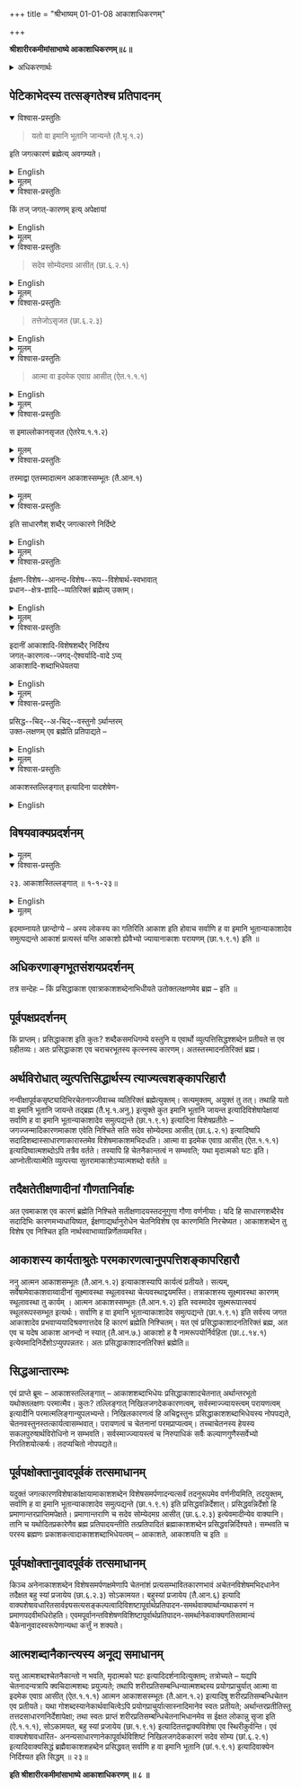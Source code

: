 +++
title = "श्रीभाष्यम् 01-01-08 आकाशाधिकरणम्"

+++


**श्रीशारीरकमीमांसाभाष्ये आकाशाधिकरणम्॥८॥**

<details><summary>अधिकरणार्थः</summary>

आकाशत्वेनोपास्यः परमात्मैव, न भौतिकाकाशः

आकाशविद्या – (छा.उ. 1-9)
</details>


## पेटिकाभेदस्य तत्सङ्गतेश्च प्रतिपादनम्

<details open><summary>विश्वास-प्रस्तुतिः</summary>

> यतो वा इमानि भूतानि जान्यन्ते (तै.भृ.१.२) 

इति जगत्कारणं ब्रह्मेत्य् अवगम्यते।  
</details>

<details><summary>English</summary>

The text, 'That from which these beings are born,' teaches that Brahman is the cause of the world; 
</details>


<details><summary>मूलम्</summary>

> यतो वा इमानि भूतानि जान्यन्ते (तै.भृ.१.२) 

इति जगत्कारणं ब्रह्मेत्य् अवगम्यते।  
</details>


<details open><summary>विश्वास-प्रस्तुतिः</summary>

किं तज् जगत्-कारणम् इत्य् अपेक्षायां  
</details>

<details><summary>English</summary>

to the question thence arising of what nature that cause of the world is, 
</details>


<details><summary>मूलम्</summary>

किं तज् जगत्-कारणम् इत्य् अपेक्षायां  
</details>


<details open><summary>विश्वास-प्रस्तुतिः</summary>

> सदेव सोम्येदमग्र आसीत् (छा.६.२.१) 
</details>

<details><summary>English</summary>

' Being only this was in the beginning'; 
</details>


<details><summary>मूलम्</summary>

> सदेव सोम्येदमग्र आसीत् (छा.६.२.१) 
</details>


<details open><summary>विश्वास-प्रस्तुतिः</summary>

> तत्तेजोऽसृजत (छा.६.२.३)  
</details>

<details><summary>English</summary>

'It sent forth fire'; 
</details>


<details><summary>मूलम्</summary>

> तत्तेजोऽसृजत (छा.६.२.३)  
</details>


<details open><summary>विश्वास-प्रस्तुतिः</summary>

> आत्मा वा इदमेक एवाग्र आसीत् (ऐत.१.१.१) 
</details>

<details><summary>English</summary>

'The Self only this was in the beginning,' &c.
</details>


<details><summary>मूलम्</summary>

> आत्मा वा इदमेक एवाग्र आसीत् (ऐत.१.१.१) 
</details>


<details open><summary>विश्वास-प्रस्तुतिः</summary>

स इमाल्लोकानसृजत (ऐतरेय.१.१.२) 
</details>

<details><summary>मूलम्</summary>

स इमाल्लोकानसृजत (ऐतरेय.१.१.२) 
</details>


<details open><summary>विश्वास-प्रस्तुतिः</summary>

तस्माद्वा एतस्मादात्मन आकाशस्सम्भूतः (तै.आन.१) 
</details>

<details><summary>मूलम्</summary>

तस्माद्वा एतस्मादात्मन आकाशस्सम्भूतः (तै.आन.१) 
</details>

<details open><summary>विश्वास-प्रस्तुतिः</summary>

इति साधारणैश् शब्दैर् जगत्कारणे निर्दिष्टे 
</details>

<details><summary>English</summary>

(thus) certain other texts give a reply in general terms 
</details>

<details><summary>मूलम्</summary>

इति साधारणैश्शब्दैर्जगत्कारणे निर्दिष्टे 
</details>


<details open><summary>विश्वास-प्रस्तुतिः</summary>

ईक्षण-विशेष--आनन्द-विशेष--रूप--विशेषार्थ-स्वभावात्  
प्रधान--क्षेत्र-ज्ञादि--व्यतिरिक्तं ब्रह्मेत्य् उक्तम्। 
</details>

<details><summary>English</summary>

and thereupon it is shown on the basis of the special nature of that cause  
as proved by the attributes of 'thought' and 'bliss,'  
that Brahman is different from the pradhāna and the individual souls. 
</details>


<details><summary>मूलम्</summary>

ईक्षणविशेष-आनन्दविशेषरूपविशेषार्थस्वभावात्प्रधानक्षेत्रज्ञादिव्यतिरिक्तं ब्रह्मेत्युक्तम्। 
</details>

<details open><summary>विश्वास-प्रस्तुतिः</summary>

इदानीं आकाशादि-विशेषशब्दैर् निर्दिश्य  
जगत्-कारणत्व--जगद्-ऐश्वर्यादि-वादे ऽप्य्  
आकाशादि-शब्दाभिधेयतया 
</details>

<details><summary>English</summary>

where such special terms as Ether and the like are used  
in sections setting forth the creation and government of the world, 
</details>


<details><summary>मूलम्</summary>

इदानीं आकाशादि-विशेषशब्दैः निर्दिश्य  
जगत्कारणत्वजगदैश्वर्यादिवादे ऽप्य् आकाशादिशब्दाभिधेयतया 
</details>


<details open><summary>विश्वास-प्रस्तुतिः</summary>

प्रसिद्ध--चिद्--अ-चिद्--वस्तुनो ऽर्थान्तरम्  
उक्त-लक्षणम् एव ब्रह्मेति प्रतिपाद्यते – 
</details>

<details><summary>English</summary>

they designate not the thing- sentient or non-sentient--  
which is known from ordinary experience,  
but Brahman as proved so far.
</details>


<details><summary>मूलम्</summary>

प्रसिद्धचिदचिद्-वस्तुनः अर्थान्तरं-उक्तलक्षणमेव ब्रह्मेति प्रतिपाद्यते – 
</details>

<details open><summary>विश्वास-प्रस्तुतिः</summary>

आकाशस्तल्लिङ्गात् इत्यादिना पादशेषेण-
</details>

<details><summary>English</summary>

The remaining part of this Pāda now is devoted to the task of proving that.  
</details>



## विषयवाक्यप्रदर्शनम्

<details><summary>मूलम्</summary>

आकाशस्तल्लिङ्गात् इत्यादिना पादशेषेण-
</details>


<details open><summary>विश्वास-प्रस्तुतिः</summary>

२३. आकाशस्तिल्लङ्गात् ॥ १-१-२३॥
</details>

<details><summary>English</summary>

23. Ether (is Brahman), on account of the characteristic marks.
</details>


<details><summary>मूलम्</summary>

२३. आकाशस्तिल्लङ्गात् ॥ १-१-२३॥
</details>




इदमाम्नायते छान्दोग्ये – अस्य लोकस्य का गतिरिति आकाश इति होवाच सर्वाणि ह वा इमानि भूतान्याकाशादेव समुत्पद्यन्ते आकाशं प्रत्यस्तं यन्ति आकाशो ह्येवैभ्यो ज्यायानाकाशः परायणम् (छा.१.९.१) इति ॥

## अधिकरणाङ्गभूतसंशयप्रदर्शनम्

तत्र सन्देहः – किं प्रसिद्धाकाश एवात्राकाशशब्देनाभिधीयते उतोक्तलक्षणमेव ब्रह्म – इति ॥

## पूर्वपक्षप्रदर्शनम्

किं प्राप्तम्। प्रसिद्धाकाश इति कुतः? शब्दैकसमधिगम्ये वस्तुनि य एवार्थो व्युत्पत्तिसिद्धश्शब्देन प्रतीयते स एव ग्रहीतव्यः। अतः प्रसिद्धाकाश एव चराचरभूतस्य कृत्स्नस्य कारणम्। अतस्तस्मादनतिरिक्तं ब्रह्म।

## अर्थविरोधात् व्युत्पत्तिसिद्धार्थस्य त्याज्यत्वशङ्कापरिहारौ

नन्वीक्षापूर्वकसृष्ट्यादिभिरचेतनाज्जीवाच्च व्यतिरिक्तं ब्रह्मेत्युक्तम्। सत्यमुक्तम्, अयुक्तं तु तत्। तथाहि यतो वा इमानि भूतानि जायन्ते तद्ब्रह्म (तै.भृ.१.अनु.) इत्युक्ते कुत इमानि भूतानि जायन्त इत्यादिविशेषापेक्षायां सर्वाणि ह वा इमानि भूतान्याकाशादेव समुत्पद्यन्ते (छा.१.९.१) इत्यादिना विशेषप्रतीतेः – जगज्जन्मादिकारणमाकाश एवेति निश्चिते सति सदेव सोम्येदमग्र आसीत् (छा.६.२.१) इत्यादिष्वपि सदादिशब्दास्साधारणाकारास्तमेव विशेषमाकाशमभिदधति। आत्मा वा इदमेक एवाग्र आसीत् (ऐत.१.१.१) इत्यादिष्वात्मशब्दोऽपि तत्रैव वर्तते। तस्यापि हि चेतनैकान्तत्वं न सम्भवति; यथा मृदात्मको घटः इति। आप्नोतीत्यात्मेति व्युत्पत्त्या सुतरामाकाशेऽप्यात्मशब्दो वर्तते ॥

## तदैक्षतेतीक्षणादीनां गौणतानिर्वाहः

अत एवमाकाश एव कारणं ब्रह्मेति निश्चिते सतीक्षणादयस्तदनुगुणा गौणा वर्णनीयाः। यदि हि साधारणशब्दैरेव सदादिभिः कारणमभ्यधायिष्यत, ईक्षणाद्यर्थानुरोधेन चेतनिविशेष एव कारणमिति निरचेष्यत। आकाशशब्देन तु विशेष एव निश्चित इति नार्थस्वाभाव्यान्निर्णेतव्यमस्ति।

## आकाशस्य कार्यताश्रुतेः परमकारणत्वानुपपत्तिशङ्कापरिहारौ

ननु आत्मन आकाशसम्भूतः (तै.आन.१.२) इत्याकाशस्यापि कार्यत्वं प्रतीयते। सत्यम्, सर्वेषामेवाकाशवाय्वादीनां सूक्ष्मावस्था स्थूलावस्था चेत्यवस्थाद्वयमस्ति। तत्राकाशस्य सूक्ष्मावस्था कारणम् स्थूलावस्था तु कार्यम् । आत्मन आकाशस्सम्भूतः (तै.आन.१.२) इति स्वस्मादेव सूक्ष्मरूपात्स्वयं स्थूलरूपस्सम्भूत इत्यर्थः। सर्वाणि ह वा इमानि भूतान्याकाशादेव समुत्पद्यन्ते (छा.१.९.१) इति सर्वस्य जगत आकाशादेव प्रभवाप्ययादिश्रवणात्तदेव हि कारणं ब्रह्मेति निश्चितम्। यत एवं प्रसिद्धाकाशादनतिरिक्तं ब्रह्म, अत एव च यदेष आकाश आनन्दो न स्यात् (तै.आन.७.) आकाशो ह वै नामरूपयोर्निर्वहिता (छा.८.१४.१) इत्येवमादिनिर्देशोऽप्युपपन्नतरः। अतः प्रसिद्धाकाशादनतिरिक्तं ब्रह्मेति॥

## सिद्धआन्तारम्भः

एवं प्राप्ते ब्रूमः – आकाशस्तल्लिङ्गात् – आकाशशब्दाभिधेयः प्रसिद्धाकाशादचेतनात् अर्थान्तरभूतो यथोक्तलक्षणः परमात्मैव। कुतः? तल्लिङ्गात् निखिलजगदेककारणत्वम्, सर्वस्माज्ज्यायस्त्वम् परायणत्वम् इत्यादीनि परमात्मलिङ्गान्युपलभ्यन्ते। निखिलकारणत्वं हि अचिद्वस्तुनः प्रसिद्धाकाशशब्दाभिधेयस्य नोपपद्यते, चेतनवस्तुनस्तत्कार्यत्वासम्भवात्। परायणत्वं च चेतनानां परमप्राप्यत्वम्। तच्चाचेतनस्य हेयस्य सकलपुरुषार्थविरोधिनो न सम्भवति। सर्वस्माज्ज्यायस्त्वं च निरुपाधिकं सर्वैः कल्याणगुणैस्सर्वेभ्यो निरतिशयोत्कर्षः। तदप्यचितो नोपपद्यते॥

## पूर्वपक्षोक्तानुवादपूर्वकं तत्समाधानम्

यदुक्तं जगत्कारणविशेषाकांक्षायामाकाशशब्देन विशेषसमर्पणादन्यत्सर्वं तदनुरूपमेव वर्णनीयमिति, तदयुक्तम्, सर्वाणि ह वा इमानि भूतान्याकाशादेव समुत्पद्यन्ते (छा.१.९.१) इति प्रसिद्धवन्निर्देशात्। प्रसिद्धवन्निर्देशो हि प्रमाणान्तरप्राप्तिमपेक्षते। प्रमाणान्तराणि च सदेव सोम्येदमग्र आसीत् (छा.६.२.३) इत्येवमादीन्येव वाक्यानि। तानि च यथोदितप्रकारेणैव ब्रह्म प्रतिपादयन्तीति तत्प्रतिपादितं ब्रह्माकाशशब्देन प्रसिद्धवन्निर्दिश्यते। सम्भवति च परस्य ब्रह्मणः प्रकाशकत्वादाकाशशब्दाभिधेयत्वम् – आकाशते, आकाशयति च इति ॥

## पूर्वपक्षोक्तानुवादपूर्वकं तत्समाधानम्

किञ्च अनेनाकाशशब्देन विशेषसमर्पणक्षमेणापि चेतनांशं प्रत्यसम्भावितकारणभावं अचेतनविशेषमभिदधानेन तदैक्षत बहु स्यां प्रजायेय (छा.६.२.३) सोऽकामयत। बहुस्यां प्रजायेय (तै.आन.६) इत्यादि वाक्यशेषावधारितसार्वज्ञ्यसत्यसङ्कल्पत्वादिविशष्टापूर्वार्थप्रतिपादन-समर्थवाक्यार्थान्यथाकरणं न प्रमाणपदवीमधिरोहति। एवमपूर्वानन्तविशेषणविशिष्टापूर्वार्थप्रतिपादन-समर्थानेकवाक्यगतिसामान्यं चैकेनानुवादस्वरूपेणान्यथा कर्त्तुं न शक्यते।

## आत्मशब्दानैकान्त्यस्य अनूद्य समाधानम्

यत्तु आत्मशब्दश्चेतनैकान्तो न भवति, मृदात्मको घटः इत्यादिदर्शनादित्युक्तम्; तत्रोच्यते – यद्यपि चेतनादन्यत्रापि क्वचिदात्मशब्दः प्रयुज्यते; तथापि शरीरप्रतिसम्बन्धिन्यात्मशब्दस्य प्रयोगप्राचुर्यात् आत्मा वा इदमेक एवाग्र आसीत् (ऐत.१.१.१) आत्मन आकाशसस्म्भूतः (तै.आन.१.२) इत्यादिषु शरीरप्रतिसम्बन्धिचेतन एव प्रतीयते। यथा गोशब्दस्यानेकार्थवाचित्वेऽपि प्रयोगप्राचुर्यात्सास्नादिमानेव स्वतः प्रतीयते; अर्थान्तरप्रतीतिस्तु तत्तदसाधारणनिर्देशापेक्षा; तथा स्वतः प्राप्तं शरीरप्रतिसम्बन्धिचेतनाभिधानमेव स ईक्षत लोकान्नु सृजा इति (ऐ.१.१.१), सोऽकामयत, बहु स्यां प्रजायेय (छा.१.९.१) इत्यादितत्तद्वाक्यविशेषा एव स्थिरीकुर्वन्ति। एवं वाक्यशेषावधारित- अनन्यसाधारणानेकापूर्वार्थविशिष्टं निखिलजगदेककारणं सदेव सोम्य (छां.६.२.१) इत्यादिवाक्यसिद्धं ब्रह्मैवाकाशशहब्देन प्रसिद्धवत् सर्वाणि ह वा इमानि भूतानि (छां.१.९.१) इत्यादिवाक्येन निर्दिश्यत इति सिद्धम् ॥ २३॥

**इति श्रीशारीरकमीमांसाभाष्ये आकाशाधिकरणम् ॥ ८ ॥**


